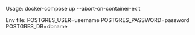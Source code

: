 Usage: docker-compose up --abort-on-container-exit

Env file:
POSTGRES_USER=username
POSTGRES_PASSWORD=password
POSTGRES_DB=dbname
